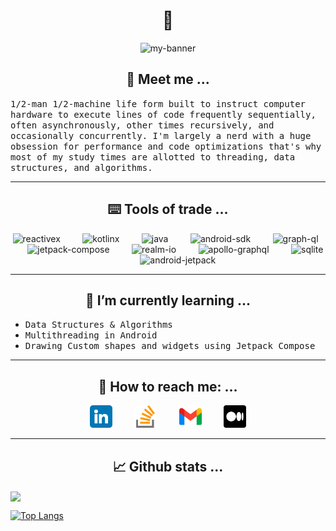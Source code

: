 <h1 align="center">👋</h2>

<!--
**Pshypher/Pshypher** is a ✨ _special_ ✨ repository because its `README.md` (this file) appears on your GitHub profile.

Here are some ideas to get you started:

- 🔭 I’m currently working on ...

- 👯 I’m looking to collaborate on ...
- 🤔 I’m looking for help with ...
- 💬 Ask me about ...
- 📫 How to reach me: ...
- 😄 Pronouns: ...
- ⚡ Fun fact: ...
-->

<p align="center">
    <img src="https://user-images.githubusercontent.com/7406285/233926519-69845257-4f57-4921-88f6-74c289216b97.gif" alt="my-banner">
</p>

<h2 align="center">👣 Meet me ...</h2>
<tt align="center">
1/2-man 1/2-machine life form built to instruct computer hardware to execute lines of code frequently sequentially, often asynchronously, other times recursively, and occasionally concurrently. I'm largely a nerd with a huge obsession for performance and code optimizations that's why most of my study times are allotted to threading, data structures, and algorithms.
</tt>

- - - -

<h2 align="center">⌨️ Tools of trade ...</h2>
<p align="middle">
<img alt="reactivex" width="36px" height="36px" src="https://user-images.githubusercontent.com/7406285/233952955-e0dc6b49-3cdf-4eba-a512-683037f4a05c.svg"> &nbsp; &nbsp; &nbsp; &nbsp; <img alt="kotlinx" width="36px" height="36px" src="https://user-images.githubusercontent.com/7406285/233954639-cb5accfc-0e00-45b1-8d37-3a0185d3382f.svg"> &nbsp; &nbsp; &nbsp; &nbsp; <img alt="java" width="36px" height="36px" src="https://user-images.githubusercontent.com/7406285/233972209-f544095a-1ca1-4e5c-9b7f-1c6135f93b28.svg"> &nbsp; &nbsp; &nbsp; &nbsp; <img alt="android-sdk" width="36px" height="36px" src="https://user-images.githubusercontent.com/7406285/233954736-908c9460-c181-402f-8239-350a9c21f805.svg"> &nbsp; &nbsp; &nbsp; &nbsp; <img alt="graph-ql" width="36px" height="36px" src="https://user-images.githubusercontent.com/7406285/233954811-e253493b-c695-4800-aae2-016a1bec607f.svg"> &nbsp; &nbsp; &nbsp; &nbsp; <img alt="jetpack-compose" width="36px" height="36px" src="https://user-images.githubusercontent.com/7406285/233954890-a1b70072-a548-4c7c-a211-f3de5174d368.png"> &nbsp; &nbsp; &nbsp; &nbsp; <img alt="realm-io" width="36px" height="36px" src="https://user-images.githubusercontent.com/7406285/233970544-a7ff5483-32f1-4623-b480-3e48793686a4.svg"> &nbsp; &nbsp; &nbsp; &nbsp; <img alt="apollo-graphql" width="36px" height="36px" src="https://user-images.githubusercontent.com/7406285/233970577-b96578cb-a848-46a4-9c70-11813f7ae5e4.svg"> &nbsp; &nbsp; &nbsp; &nbsp; <img alt="sqlite" width="36px" height="36px" src="https://user-images.githubusercontent.com/7406285/233970766-fc46beed-66a7-45a7-841f-aa7c48569cd1.png"> &nbsp; &nbsp; &nbsp; &nbsp; <img alt="android-jetpack" width="36px" height="36px" src="https://user-images.githubusercontent.com/7406285/233972603-0c837a13-c52d-4890-9b4a-6255fc583601.png">
</p>

- - - -

<h2 align="center">📑 I’m currently learning ...</h2>
<ul>
<li><tt>Data Structures & Algorithms</tt></li>
<li><tt>Multithreading in Android</tt></li>
<li><tt>Drawing Custom shapes and widgets using Jetpack Compose</tt></li>
</ul>

- - - -

<h2 align="center">📧 How to reach me: ...</h2>
<p align="middle">
<a href="https://www.linkedin.com/in/jimi-shote-1aa14b7a"><img  src="https://raw.githubusercontent.com/Pshypher/Pshypher/main/images/linkedin.png" alt="icon|LinkedIn" width="36px"/></a> &nbsp; &nbsp; &nbsp; &nbsp; <a href="https://stackoverflow.com/users/12557187/pshypher"><img src="https://raw.githubusercontent.com/Pshypher/Pshypher/main/images/stack-overflow.png" alt="icon|StackOverflow" width="36px"/></a> &nbsp; &nbsp; &nbsp; &nbsp; <a href="mailto://jimishote@gmail.com"><img src="https://raw.githubusercontent.com/Pshypher/Pshypher/main/images/gmail.png" alt="icon|Gmail" width="36px"/></a> &nbsp; &nbsp; &nbsp; &nbsp; <a href="https://medium.com/@Pshypher"><img src="https://raw.githubusercontent.com/Pshypher/Pshypher/main/images/medium.png" alt="icon|Medium" width="36px"/></a>
</p>

- - - -

<h2 align="center">📈 Github stats ...</h2>

<a href="https://github.com/Pshypher">
  <img align="center" src="https://github-readme-stats.vercel.app/api/pin/?username=Pshypher" />
</a>

[![Top Langs](https://github-readme-stats.vercel.app/api/top-langs/?username=Pshypher&layout=compact)](https://github.com/Pshypher)